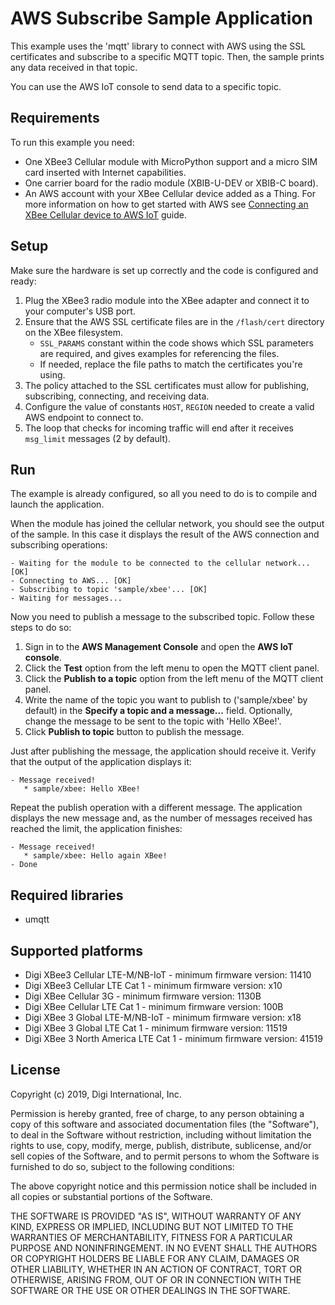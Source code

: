 AWS Subscribe Sample Application
================================

This example uses the 'mqtt' library to connect with AWS using the SSL
certificates and subscribe to a specific MQTT topic. Then, the sample prints
any data received in that topic.

You can use the AWS IoT console to send data to a specific topic.

Requirements
------------

To run this example you need:

* One XBee3 Cellular module with MicroPython support and a micro SIM card
  inserted with Internet capabilities.
* One carrier board for the radio module (XBIB-U-DEV or XBIB-C board).
* An AWS account with your XBee Cellular device added as a Thing. For more
  information on how to get started with AWS see
  [Connecting an XBee Cellular device to AWS IoT](../) guide.

Setup
-----

Make sure the hardware is set up correctly and the code is configured and
ready:

1. Plug the XBee3 radio module into the XBee adapter and connect it to your
   computer's USB port.
2. Ensure that the AWS SSL certificate files are in the `/flash/cert` directory
   on the XBee filesystem.
   * `SSL_PARAMS` constant within the code shows which SSL parameters are
     required, and gives examples for referencing the files.
   * If needed, replace the file paths to match the certificates you're
     using.
3. The policy attached to the SSL certificates must allow for publishing,
   subscribing, connecting, and receiving data.
4. Configure the value of constants `HOST`, `REGION` needed to create a valid
   AWS endpoint to connect to.
5. The loop that checks for incoming traffic will end after it receives
   `msg_limit` messages (2 by default).

Run
---

The example is already configured, so all you need to do is to compile and
launch the application.

When the module has joined the cellular network, you should see the output of
the sample. In this case it displays the result of the AWS connection and
subscribing operations:

    - Waiting for the module to be connected to the cellular network... [OK]
    - Connecting to AWS... [OK]
    - Subscribing to topic 'sample/xbee'... [OK]
    - Waiting for messages...

Now you need to publish a message to the subscribed topic. Follow these steps
to do so:

1. Sign in to the **AWS Management Console** and open the **AWS IoT console**.
2. Click the **Test** option from the left menu to open the MQTT client panel.
3. Click the **Publish to a topic** option from the left menu of the MQTT
   client panel.
4. Write the name of the topic you want to publish to ('sample/xbee' by
   default) in the **Specify a topic and a message...** field. Optionally,
   change the message to be sent to the topic with 'Hello XBee!'.
5. Click **Publish to topic** button to publish the message.

Just after publishing the message, the application should receive it. Verify
that the output of the application displays it:

    - Message received!
       * sample/xbee: Hello XBee!

Repeat the publish operation with a different message. The application displays
the new message and, as the number of messages received has reached the limit,
the application finishes:

    - Message received!
       * sample/xbee: Hello again XBee!
    - Done

Required libraries
--------------------

* umqtt

Supported platforms
-------------------

* Digi XBee3 Cellular LTE-M/NB-IoT - minimum firmware version: 11410
* Digi XBee3 Cellular LTE Cat 1 - minimum firmware version: x10
* Digi XBee Cellular 3G - minimum firmware version: 1130B
* Digi XBee Cellular LTE Cat 1 - minimum firmware version: 100B
* Digi XBee 3 Global LTE-M/NB-IoT - minimum firmware version: x18
* Digi XBee 3 Global LTE Cat 1 - minimum firmware version: 11519
* Digi XBee 3 North America LTE Cat 1 - minimum firmware version: 41519

License
-------

Copyright (c) 2019, Digi International, Inc.

Permission is hereby granted, free of charge, to any person obtaining a copy
of this software and associated documentation files (the "Software"), to deal
in the Software without restriction, including without limitation the rights
to use, copy, modify, merge, publish, distribute, sublicense, and/or sell
copies of the Software, and to permit persons to whom the Software is
furnished to do so, subject to the following conditions:

The above copyright notice and this permission notice shall be included in all
copies or substantial portions of the Software.

THE SOFTWARE IS PROVIDED "AS IS", WITHOUT WARRANTY OF ANY KIND, EXPRESS OR
IMPLIED, INCLUDING BUT NOT LIMITED TO THE WARRANTIES OF MERCHANTABILITY,
FITNESS FOR A PARTICULAR PURPOSE AND NONINFRINGEMENT. IN NO EVENT SHALL THE
AUTHORS OR COPYRIGHT HOLDERS BE LIABLE FOR ANY CLAIM, DAMAGES OR OTHER
LIABILITY, WHETHER IN AN ACTION OF CONTRACT, TORT OR OTHERWISE, ARISING FROM,
OUT OF OR IN CONNECTION WITH THE SOFTWARE OR THE USE OR OTHER DEALINGS IN THE
SOFTWARE.
